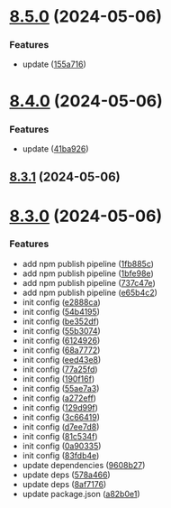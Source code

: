 # [8.5.0](https://github.com/msobiecki/eslint-config/compare/v8.4.0...v8.5.0) (2024-05-06)


### Features

* update ([155a716](https://github.com/msobiecki/eslint-config/commit/155a7163ab457d532a2fab4e59d20acf46f4fc1a))



# [8.4.0](https://github.com/msobiecki/eslint-config/compare/v8.3.1...v8.4.0) (2024-05-06)


### Features

* update ([41ba926](https://github.com/msobiecki/eslint-config/commit/41ba926898bf3afed53b342a7d4fb1c20a84e9c0))



## [8.3.1](https://github.com/msobiecki/eslint-config/compare/v8.3.0...v8.3.1) (2024-05-06)



# [8.3.0](https://github.com/msobiecki/eslint-config/compare/83fdb4e0467bc330d5a513d46df8b660143e59e2...v8.3.0) (2024-05-06)


### Features

* add npm publish pipeline ([1fb885c](https://github.com/msobiecki/eslint-config/commit/1fb885cf0a5425411735e16efdd7716d5f501b34))
* add npm publish pipeline ([1bfe98e](https://github.com/msobiecki/eslint-config/commit/1bfe98ef8aef4ac0898e7ae7f94fc31156e2e6b4))
* add npm publish pipeline ([737c47e](https://github.com/msobiecki/eslint-config/commit/737c47e41de7e91f0bf57065baa9b80c491a33f6))
* add npm publish pipeline ([e65b4c2](https://github.com/msobiecki/eslint-config/commit/e65b4c2dc721c87731d57391b2d6c3ff4996f642))
* init config ([e2888ca](https://github.com/msobiecki/eslint-config/commit/e2888ca52853f5cf90133157bf592f3710bac8e9))
* init config ([54b4195](https://github.com/msobiecki/eslint-config/commit/54b419550419b1acfbfa0e519150ae9d5e692886))
* init config ([be352df](https://github.com/msobiecki/eslint-config/commit/be352df555879687d98c611815baf843b7d920ed))
* init config ([55b3074](https://github.com/msobiecki/eslint-config/commit/55b30743b32dbf81883af5689b13793282f8f632))
* init config ([6124926](https://github.com/msobiecki/eslint-config/commit/6124926ca686ea36e12d5facf60fb13cd237fc84))
* init config ([68a7772](https://github.com/msobiecki/eslint-config/commit/68a777233691fbb42976b4b6c51ac42f682a60c0))
* init config ([eed43e8](https://github.com/msobiecki/eslint-config/commit/eed43e8290e22185378201709c3482682e7368f7))
* init config ([77a25fd](https://github.com/msobiecki/eslint-config/commit/77a25fdb3648151441b7e6abbbe87d590be5f1d9))
* init config ([190f16f](https://github.com/msobiecki/eslint-config/commit/190f16f97d470e3427c2e0fdb318a8adf533dc99))
* init config ([55ae7a3](https://github.com/msobiecki/eslint-config/commit/55ae7a392aea0fe2822e2b963b0dc6fcaf146e17))
* init config ([a272eff](https://github.com/msobiecki/eslint-config/commit/a272eff6c2ed5491be1927f5314feaa9cc46167c))
* init config ([129d99f](https://github.com/msobiecki/eslint-config/commit/129d99f4087fdf10f57d1171563179fe31497949))
* init config ([3c66419](https://github.com/msobiecki/eslint-config/commit/3c6641924b5a2c23deb4a63d3c83fc88c75d59d8))
* init config ([d7ee7d8](https://github.com/msobiecki/eslint-config/commit/d7ee7d89a7da68fc34c1fc21bccafe3b08025f0d))
* init config ([81c534f](https://github.com/msobiecki/eslint-config/commit/81c534f8ee421494367df90e4d3c281397b960d8))
* init config ([0a90335](https://github.com/msobiecki/eslint-config/commit/0a90335c242fe2611877e2b271052c20534d54a4))
* init config ([83fdb4e](https://github.com/msobiecki/eslint-config/commit/83fdb4e0467bc330d5a513d46df8b660143e59e2))
* update dependencies ([9608b27](https://github.com/msobiecki/eslint-config/commit/9608b2702754836d5af141c61881ab18b6ac95a1))
* update deps ([578a466](https://github.com/msobiecki/eslint-config/commit/578a4661942f954fe7a6027b057fbf038f14d5c4))
* update deps ([8af7176](https://github.com/msobiecki/eslint-config/commit/8af7176c73bc8d958ad7d9de1ffd2746c2a4a781))
* update package.json ([a82b0e1](https://github.com/msobiecki/eslint-config/commit/a82b0e12547c761dd858ff80dc0040870f1ae68d))




